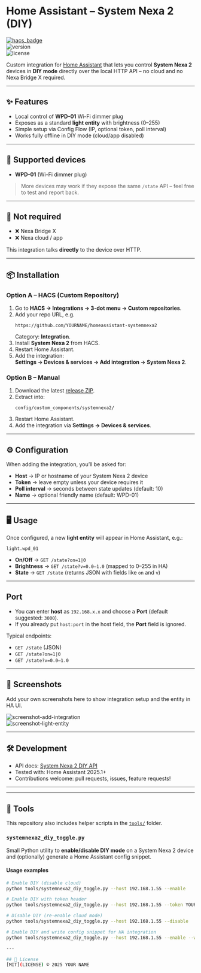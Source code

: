 
# Home Assistant – System Nexa 2 (DIY)

[![hacs_badge](https://img.shields.io/badge/HACS-Custom-orange.svg)](https://hacs.xyz)  
![version](https://img.shields.io/badge/version-v0.1.0-blue)  
![license](https://img.shields.io/github/license/YOURNAME/homeassistant-systemnexa2)

Custom integration for [Home Assistant](https://www.home-assistant.io/) that lets you control **System Nexa 2** devices in **DIY mode** directly over the local HTTP API – no cloud and no Nexa Bridge X required.

---

## ✨ Features
- Local control of **WPD-01** Wi-Fi dimmer plug  
- Exposes as a standard **light entity** with brightness (0–255)  
- Simple setup via Config Flow (IP, optional token, poll interval)  
- Works fully offline in DIY mode (cloud/app disabled)  

---

## 🔌 Supported devices
- **WPD-01** (Wi-Fi dimmer plug)  

> More devices may work if they expose the same `/state` API – feel free to test and report back.

---

## 🚫 Not required
- ❌ Nexa Bridge X  
- ❌ Nexa cloud / app  

This integration talks **directly** to the device over HTTP.

---

## 📦 Installation

### Option A – HACS (Custom Repository)
1. Go to **HACS → Integrations → 3-dot menu → Custom repositories**.  
2. Add your repo URL, e.g.  
   ```
   https://github.com/YOURNAME/homeassistant-systemnexa2
   ```
   Category: **Integration**.  
3. Install **System Nexa 2** from HACS.  
4. Restart Home Assistant.  
5. Add the integration:  
   **Settings → Devices & services → Add integration → System Nexa 2**.  

### Option B – Manual
1. Download the latest [release ZIP](https://github.com/YOURNAME/homeassistant-systemnexa2/releases).  
2. Extract into:  
   ```
   config/custom_components/systemnexa2/
   ```  
3. Restart Home Assistant.  
4. Add the integration via **Settings → Devices & services**.  

---

## ⚙️ Configuration
When adding the integration, you’ll be asked for:
- **Host** → IP or hostname of your System Nexa 2 device  
- **Token** → leave empty unless your device requires it  
- **Poll interval** → seconds between state updates (default: 10)  
- **Name** → optional friendly name (default: WPD-01)  

---

## 🖥️ Usage
Once configured, a new **light entity** will appear in Home Assistant, e.g.:

```
light.wpd_01
```

- **On/Off** → `GET /state?on=1|0`  
- **Brightness** → `GET /state?v=0.0–1.0` (mapped to 0–255 in HA)  
- **State** → `GET /state` (returns JSON with fields like `on` and `v`)  

---
## Port
- You can enter **host** as `192.168.x.x` and choose a **Port** (default suggested: `3000`).  
- If you already put `host:port` in the host field, the **Port** field is ignored.

Typical endpoints:
- `GET /state` (JSON)
- `GET /state?on=1|0`
- `GET /state?v=0.0–1.0`

---

## 📸 Screenshots
Add your own screenshots here to show integration setup and the entity in HA UI.

![screenshot-add-integration](docs/screenshot-add-integration.png)  
![screenshot-light-entity](docs/screenshot-light-entity.png)  

---

## 🛠️ Development
- API docs: [System Nexa 2 DIY API](https://docs.systemnexa2.se/api/)  
- Tested with: Home Assistant 2025.1+  
- Contributions welcome: pull requests, issues, feature requests!  

---

---

## 🔧 Tools

This repository also includes helper scripts in the [`tools/`](tools) folder.

### `systemnexa2_diy_toggle.py`
Small Python utility to **enable/disable DIY mode** on a System Nexa 2 device and (optionally) generate a Home Assistant config snippet.

#### Usage examples

```bash
# Enable DIY (disable cloud)
python tools/systemnexa2_diy_toggle.py --host 192.168.1.55 --enable

# Enable DIY with token header
python tools/systemnexa2_diy_toggle.py --host 192.168.1.55 --token YOURTOKEN --enable

# Disable DIY (re-enable cloud mode)
python tools/systemnexa2_diy_toggle.py --host 192.168.1.55 --disable

# Enable DIY and write config snippet for HA integration
python tools/systemnexa2_diy_toggle.py --host 192.168.1.55 --enable --write-config ./systemnexa2_config.json

---

## 📜 License
[MIT](LICENSE) © 2025 YOUR NAME
